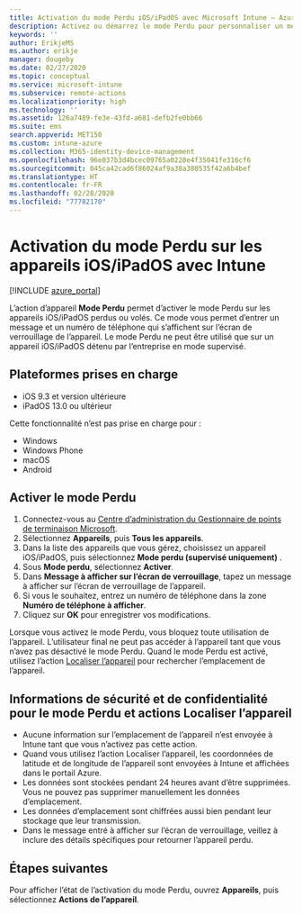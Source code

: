 ```yaml
---
title: Activation du mode Perdu iOS/iPadOS avec Microsoft Intune – Azure | Microsoft Docs
description: Activez ou démarrez le mode Perdu pour personnaliser un message qui s’affichera sur l’écran de verrouillage d’un appareil iOS/iPadOS perdu ou volé avec Microsoft Intune. Obtenez également plus d’informations sur la sécurité et les informations de confidentialité lors de l’utilisation de l’action mode Perdu.
keywords: ''
author: ErikjeMS
ms.author: erikje
manager: dougeby
ms.date: 02/27/2020
ms.topic: conceptual
ms.service: microsoft-intune
ms.subservice: remote-actions
ms.localizationpriority: high
ms.technology: ''
ms.assetid: 126a7489-fe3e-43fd-a681-defb2fe0bb66
ms.suite: ems
search.appverid: MET150
ms.custom: intune-azure
ms.collection: M365-identity-device-management
ms.openlocfilehash: 96e037b3d4bcec09765a0228e4f35041fe316cf6
ms.sourcegitcommit: 045ca42cad6f86024af9a38a380535f42a6b4bef
ms.translationtype: HT
ms.contentlocale: fr-FR
ms.lasthandoff: 02/28/2020
ms.locfileid: "77782170"
---
```

# <a name="enable-lost-mode-on-iosipados-devices-with-intune"></a>Activation du mode Perdu sur les appareils iOS/iPadOS avec Intune

[!INCLUDE [azure_portal](../includes/azure_portal.md)]

L’action d’appareil **Mode Perdu** permet d’activer le mode Perdu sur les appareils iOS/iPadOS perdus ou volés. Ce mode vous permet d’entrer un message et un numéro de téléphone qui s’affichent sur l’écran de verrouillage de l’appareil. Le mode Perdu ne peut être utilisé que sur un appareil iOS/iPadOS détenu par l’entreprise en mode supervisé.

## <a name="supported-platforms"></a>Plateformes prises en charge

- iOS 9.3 et version ultérieure
- iPadOS 13.0 ou ultérieur

Cette fonctionnalité n’est pas prise en charge pour : 
- Windows
- Windows Phone
- macOS
- Android

## <a name="enable-lost-mode"></a>Activer le mode Perdu

1. Connectez-vous au [Centre d’administration du Gestionnaire de points de terminaison Microsoft](https://go.microsoft.com/fwlink/?linkid=2109431).
3. Sélectionnez **Appareils**, puis **Tous les appareils**.
4. Dans la liste des appareils que vous gérez, choisissez un appareil iOS/iPadOS, puis sélectionnez **Mode perdu (supervisé uniquement)** .
5. Sous **Mode perdu**, sélectionnez **Activer**.
6. Dans **Message à afficher sur l’écran de verrouillage**, tapez un message à afficher sur l’écran de verrouillage de l’appareil.
7. Si vous le souhaitez, entrez un numéro de téléphone dans la zone **Numéro de téléphone à afficher**.
6. Cliquez sur **OK** pour enregistrer vos modifications.

Lorsque vous activez le mode Perdu, vous bloquez toute utilisation de l’appareil. L’utilisateur final ne peut pas accéder à l’appareil tant que vous n’avez pas désactivé le mode Perdu. Quand le mode Perdu est activé, utilisez l’action [Localiser l’appareil](device-locate.md) pour rechercher l’emplacement de l’appareil.

## <a name="security-and-privacy-information-for-the-lost-mode-and-locate-device-actions"></a>Informations de sécurité et de confidentialité pour le mode Perdu et actions Localiser l’appareil
- Aucune information sur l’emplacement de l’appareil n’est envoyée à Intune tant que vous n’activez pas cette action.
- Quand vous utilisez l’action Localiser l’appareil, les coordonnées de latitude et de longitude de l’appareil sont envoyées à Intune et affichées dans le portail Azure.
- Les données sont stockées pendant 24 heures avant d’être supprimées. Vous ne pouvez pas supprimer manuellement les données d’emplacement.
- Les données d’emplacement sont chiffrées aussi bien pendant leur stockage que leur transmission.
- Dans le message entré à afficher sur l’écran de verrouillage, veillez à inclure des détails spécifiques pour retourner l’appareil perdu.

## <a name="next-steps"></a>Étapes suivantes

Pour afficher l’état de l’activation du mode Perdu, ouvrez **Appareils**, puis sélectionnez **Actions de l’appareil**.
